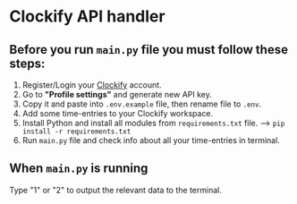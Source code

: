 # Clockify API handler

## Before you run `main.py` file you must follow these steps:
1. Register/Login your [Clockify](https://clockify.me/) account.
2. Go to **"Profile settings"** and generate new API key.
3. Copy it and paste into `.env.example` file, then rename file to `.env`.
3. Add some time-entries to your Clockify workspace.
4. Install Python and install all modules from `requirements.txt` file. --> `pip install -r requirements.txt`
5. Run `main.py` file and check info about all your time-entries in terminal.

## When `main.py` is running
Type "1" or "2" to output the relevant data to the terminal.